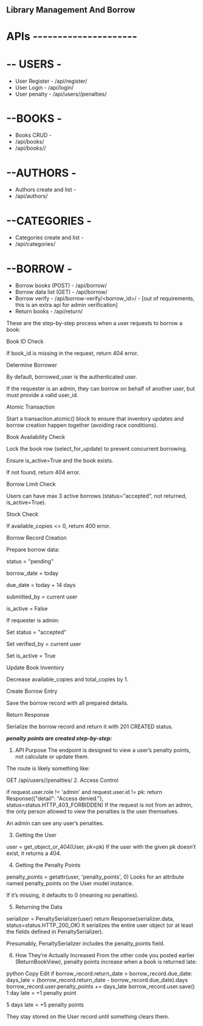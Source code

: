 ﻿## Library Management And Borrow

# APIs ---------------------

# -- USERS -
- User Register - /api/register/
- User Login - /api/login/
- User penalty - /api/users/<id>/penalties/

# --BOOKS -
- Books CRUD - 
- /api/books/
- /api/books/<id>/

# --AUTHORS -
- Authors create and list - 
- /api/authors/

# --CATEGORIES -
- Categories create and list - 
- /api/categories/

# --BORROW -
- Borrow books (POST) - /api/borrow/
- Borrow data list (GET) - /api/borrow/
- Borrow verify - /api/borrow-verify/<borrow_id>/ - [out of requirements, this is an extra api for admin verification]
- Return books - /api/return/



These are the step-by-step process when a user requests to borrow a book:

Book ID Check

If book_id is missing in the request, return 404 error.

Determine Borrower

By default, borrowed_user is the authenticated user.

If the requester is an admin, they can borrow on behalf of another user, but must provide a valid user_id.

Atomic Transaction

Start a transaction.atomic() block to ensure that inventory updates and borrow creation happen together (avoiding race conditions).

Book Availability Check

Lock the book row (select_for_update) to prevent concurrent borrowing.

Ensure is_active=True and the book exists.

If not found, return 404 error.

Borrow Limit Check

Users can have max 3 active borrows (status="accepted", not returned, is_active=True).

Stock Check

If available_copies <= 0, return 400 error.

Borrow Record Creation

Prepare borrow data:

status = "pending"

borrow_date = today

due_date = today + 14 days

submitted_by = current user

is_active = False

If requester is admin:

Set status = "accepted"

Set verified_by = current user

Set is_active = True

Update Book Inventory

Decrease available_copies and total_copies by 1.

Create Borrow Entry

Save the borrow record with all prepared details.

Return Response

Serialize the borrow record and return it with 201 CREATED status.


***penalty points are created step-by-step:***

1. API Purpose
The endpoint is designed to view a user’s penalty points, not calculate or update them.

The route is likely something like:


GET /api/users/<pk>/penalties/
2. Access Control

if request.user.role != 'admin' and request.user.id != pk:
    return Response({"detail": "Access denied."}, status=status.HTTP_403_FORBIDDEN)
If the request is not from an admin, the only person allowed to view the penalties is the user themselves.

An admin can see any user’s penalties.

3. Getting the User

user = get_object_or_404(User, pk=pk)
If the user with the given pk doesn’t exist, it returns a 404.

4. Getting the Penalty Points

penalty_points = getattr(user, 'penalty_points', 0)
Looks for an attribute named penalty_points on the User model instance.

If it’s missing, it defaults to 0 (meaning no penalties).

5. Returning the Data

serializer = PenaltySerializer(user)
return Response(serializer.data, status=status.HTTP_200_OK)
It serializes the entire user object (or at least the fields defined in PenaltySerializer).

Presumably, PenaltySerializer includes the penalty_points field.

6. How They’re Actually Increased
From the other code you posted earlier (ReturnBookView), penalty points increase when a book is returned late:

python
Copy
Edit
if borrow_record.return_date > borrow_record.due_date:
    days_late = (borrow_record.return_date - borrow_record.due_date).days
    borrow_record.user.penalty_points += days_late
    borrow_record.user.save()
1 day late = +1 penalty point

5 days late = +5 penalty points

They stay stored on the User record until something clears them.



